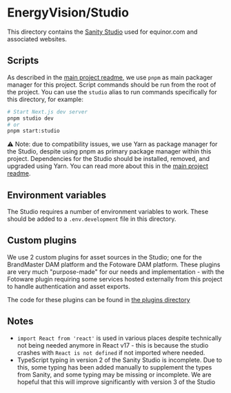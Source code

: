 # EnergyVision/Studio

This directory contains the [Sanity Studio](https://www.sanity.io/) used for equinor.com and associated websites.

## Scripts

As described in the [main project readme](../README.md#package-managers), we use `pnpm` as main packager manager for this project. Script commands should be run from the root of the project. You can use the `studio` alias to run commands specifically for this directory, for example:

```bash
# Start Next.js dev server
pnpm studio dev
# or
pnpm start:studio
```

⚠️ Note: due to compatibility issues, we use Yarn as package manager for the Studio, despite using pnpm as primary package manager within this project. Dependencies for the Studio should be installed, removed, and upgraded using Yarn. You can read more about this in the [main project readme](../README.md#package-managers).

## Environment variables

The Studio requires a number of environment variables to work. These should be added to a `.env.development` file in this directory.

## Custom plugins

We use 2 custom plugins for asset sources in the Studio; one for the BrandMaster DAM platform and the Fotoware DAM platform. These plugins are very much "purpose-made" for our needs and implementation - with the Fotoware plugin requiring some services hosted externally from this project to handle authentication and asset exports.

The code for these plugins can be found in [the plugins directory](./plugins/)

## Notes

- `import React from 'react'` is used in various places despite technically not being needed anymore in React v17 - this is because the studio crashes with `React is not defined` if not imported where needed.
- TypeScript typing in version 2 of the Sanity Studio is incomplete. Due to this, some typing has been added manually to supplement the types from Sanity, and some typing may be missing or incomplete. We are hopeful that this will improve significantly with version 3 of the Studio
